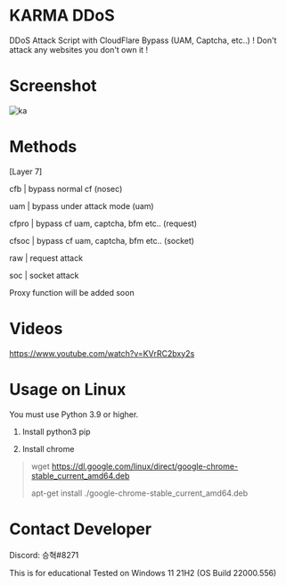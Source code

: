 # KARMA DDoS
 DDoS Attack Script with CloudFlare Bypass (UAM, Captcha, etc..)
 ! Don't attack any websites you don't own it !

# Screenshot
 ![ka](https://user-images.githubusercontent.com/87601386/159179117-cc488178-fa98-41e5-96d2-ad05d96235e4.png)

# Methods
  [Layer 7]
  
 cfb | bypass normal cf (nosec)
 
 uam | bypass under attack mode (uam)
 
 cfpro | bypass cf uam, captcha, bfm etc.. (request)
 
 cfsoc | bypass cf uam, captcha, bfm etc.. (socket)
 
 raw | request attack
 
 soc | socket attack

 Proxy function will be added soon

# Videos

https://www.youtube.com/watch?v=KVrRC2bxy2s

# Usage on Linux

You must use Python 3.9 or higher.
1. Install python3 pip


2. Install chrome
> wget https://dl.google.com/linux/direct/google-chrome-stable_current_amd64.deb
>
> apt-get install ./google-chrome-stable_current_amd64.deb

# Contact Developer
 Discord: 승혁#8271

This is for educational
Tested on Windows 11 21H2 (OS Build 22000.556)
